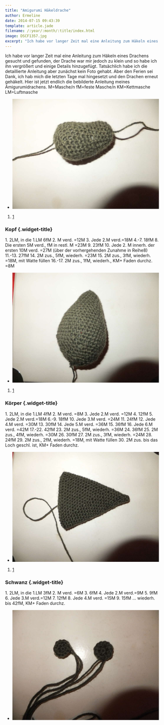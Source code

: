 ```yaml
---
title: "Amigurumi Häkeldrache"
author: Ermeline
date: 2014-07-15 09:43:39
template: article.jade
filename: /:year/:month/:title/index.html
image: DSCF1357.jpg
excerpt: "Ich habe vor langer Zeit mal eine Anleitung zum Häkeln eines Drachens gesucht und gefunden, der Drache war mir jedoch zu klein und so habe ich ihn vergrößert und einige Details hinzugefügt."
---
```


Ich habe vor langer Zeit mal eine Anleitung zum Häkeln eines Drachens
gesucht und gefunden, der Drache war mir jedoch zu klein und so habe ich
ihn vergrößert und einige Details hinzugefügt. Tatsächlich habe ich die
detaillierte Anleitung aber zunächst kein Foto gehabt. Aber den Ferien
sei Dank, ich hab mich die letzten Tage mal hingesetzt und den Drachen
erneut gehäkelt. Hier ist jetzt endlich die bebilderte Anleitung meines
Amigurumidrachens. M=Masche/n fM=feste Masche/n KM=Kettmasche
LM=Luftmasche

-   ![DSCF1357](DSCF1357.jpg)

1.  [1](#)

### Kopf {.widget-title}

​1. 2LM, in die 1.LM 6fM 2. M verd. =12M 3. Jede 2.M verd.=18M 4.-7.
18fM 8. Die ersten 5M verd., fM in restl. M =23M 9. 23fM 10. Jede 2. M
innerh. der ersten 10M verd. =27M (über der vorhergehenden Zunahme in
Reihe8) 11.-13. 27fM 14. 2M zus., 5fM, wiederh. =23M 15. 2M zus., 3fM,
wiederh. =18M, mit Watte füllen 16.-17. 2M zus., 1fM, wiederh., KM+
Faden durchz. =8M

-   ![DSCF1360](DSCF1360.jpg)

1.  [1](#)

### Körper {.widget-title}

​1. 2LM, in die 1.LM 4fM 2. M verd. =8M 3. Jede 2.M verd. =12M 4. 12fM
5. Jede 2.M verd.=18M 6.-9. 18fM 10. Jede 3.M verd. =24M 11. 24fM 12.
Jede 4.M verd. =30M 13. 30fM 14. Jede 5.M verd. =36M 15. 36fM 16. Jede
6.M verd. =42M 17.-22. 42fM 23. 2M zus., 5fM, wiederh. =36M 24. 36fM 25.
2M zus., 4fM, wiederh. =30M 26. 30fM 27. 2M zus., 3fM, wiederh. =24M 28.
24fM 29. 2M zus., 2fM, wiederh. =18M, mit Watte füllen 30. 2M zus. bis
das Loch geschl. ist, KM+ Faden durchz.

-   ![DSCF1361](DSCF1361.jpg)

1.  [1](#)

### Schwanz {.widget-title}

​1. 2LM, in die 1.LM 3fM 2. M verd. =6M 3. 6fM 4. Jede 2.M verd.=9M 5.
9fM 6. Jede 3.M verd.=12M 7. 12fM 8. Jede 4.M verd. =15M 9. 15fM …
wiederh. bis 42fM, KM+ Faden durchz.

-   ![DSCF1362](DSCF1362.jpg)

